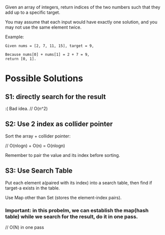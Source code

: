 Given an array of integers, return indices of the two numbers such that they add up to a specific target.

You may assume that each input would have exactly one solution, and you may not use the same element twice.

Example:

	Given nums = [2, 7, 11, 15], target = 9,

	Because nums[0] + nums[1] = 2 + 7 = 9,
	return [0, 1].

# Possible Solutions

## S1: directly search for the result

:( Bad idea.
// O(n^2)

## S2: Use 2 index as collider pointer

Sort the array + collider pointer:

// O(nlogn) + O(n) = O(nlogn)

Remember to pair the value and its index before sorting.

## S3: Use Search Table

Put each element a(paired with its index) into a search table, then find if target-a exists in the table.

Use Map other than Set (stores the element-index pairs).

### Important: in this probelm, we can establish the map(hash table) while we search for the result, do it in one pass.

// O(N) in one pass